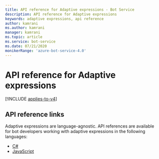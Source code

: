 ```yaml
---
title: API reference for Adaptive expressions - Bot Service
description: API reference for Adaptive expressions
keywords: adaptive expressions, api reference
author: kamrani
ms.author: kamrani
manager: kamrani
ms.topic: article
ms.service: bot-service
ms.date: 07/21/2020
monikerRange: 'azure-bot-service-4.0'
---
```


# API reference for Adaptive expressions

[!INCLUDE [applies-to-v4](../includes/applies-to-v4-current.md)]

## API reference links

Adaptive expressions are language-agnostic. API references are available for bot developers working with adaptive expressions in the following languages:

- [C#](/dotnet/api/adaptiveexpressions)
- [JavaScript](/javascript/api/adaptive-expressions)
